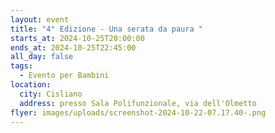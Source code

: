 ```yaml
---
layout: event
title: "4° Edizione - Una serata da paura "
starts_at: 2024-10-25T20:00:00
ends_at: 2024-10-25T22:45:00
all_day: false
tags:
  - Evento per Bambini
location:
  city: Cisliano
  address: presso Sala Polifunzionale, via dell'Olmetto
flyer: images/uploads/screenshot-2024-10-22-07.17.40-.png
---
```

